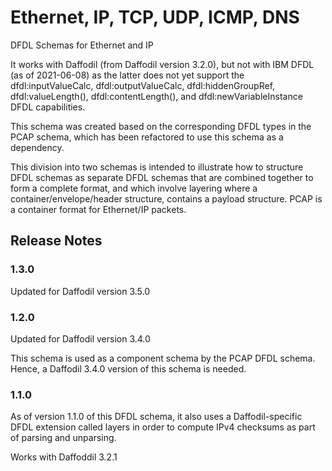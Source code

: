 Ethernet, IP, TCP, UDP, ICMP, DNS
====

DFDL Schemas for Ethernet and IP

It works with Daffodil (from Daffodil version 3.2.0), 
but not with IBM DFDL (as of 2021-06-08) as the latter does not yet support
the dfdl:inputValueCalc, dfdl:outputValueCalc, 
dfdl:hiddenGroupRef, dfdl:valueLength(), dfdl:contentLength(),
and dfdl:newVariableInstance DFDL capabilities.

This schema was created based on the corresponding DFDL types in the PCAP schema, which has been refactored
to use this schema as a dependency.

This division into two schemas is intended to illustrate how to structure DFDL schemas as separate DFDL 
schemas that are combined together to form a complete format, and which involve layering where a 
container/envelope/header structure, contains a payload structure. 
PCAP is a container format for Ethernet/IP packets. 

## Release Notes

### 1.3.0
Updated for Daffodil version 3.5.0

### 1.2.0
Updated for Daffodil version 3.4.0

This schema is used as a component schema by the PCAP DFDL schema. 
Hence, a Daffodil 3.4.0 version of this schema is needed.

### 1.1.0
As of version 1.1.0 of this DFDL schema, it also uses a Daffodil-specific DFDL extension called layers in order
  to compute IPv4 checksums as part of parsing and unparsing.

Works with Daffoddil 3.2.1 